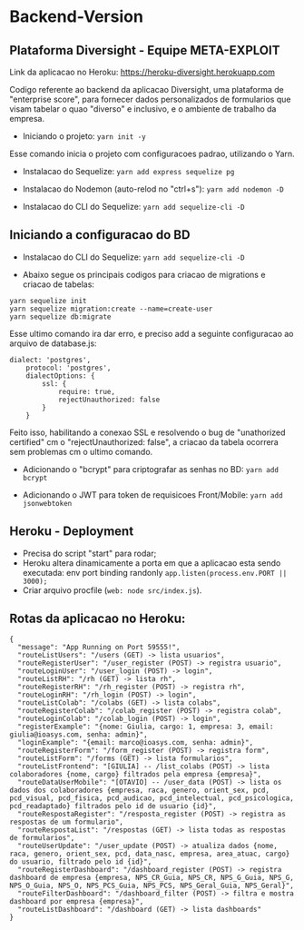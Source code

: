 # Backend-Version

## Plataforma Diversight - Equipe META-EXPLOIT

Link da aplicacao no Heroku: https://heroku-diversight.herokuapp.com

Codigo referente ao backend da aplicacao Diversight, uma plataforma de "enterprise score", para fornecer dados personalizados de formularios que visam tabelar o quao "diverso" e inclusivo, e o ambiente de trabalho da empresa.

- Iniciando o projeto: ```yarn init -y```

Esse comando inicia o projeto com configuracoes padrao, utilizando o Yarn.

- Instalacao do Sequelize: ```yarn add express sequelize pg```

- Instalacao do Nodemon (auto-relod no "ctrl+s"): ```yarn add nodemon -D```

- Instalacao do CLI do Sequelize: ```yarn add sequelize-cli -D```

## Iniciando a configuracao do BD

- Instalacao do CLI do Sequelize: ```yarn add sequelize-cli -D```

- Abaixo segue os principais codigos para criacao de migrations e criacao de tabelas:
``` 
yarn sequelize init
yarn sequelize migration:create --name=create-user
yarn sequelize db:migrate
```

Esse ultimo comando ira dar erro, e preciso add a seguinte configuracao ao arquivo de database.js:
```
dialect: 'postgres',
    protocol: 'postgres',
    dialectOptions: {
        ssl: {
            require: true,
            rejectUnauthorized: false
        }
    }
```

Feito isso, habilitando a conexao SSL e resolvendo o bug de "unathorized certified" cm o "rejectUnauthorized: false", a criacao da tabela ocorrera sem problemas cm o ultimo comando.

- Adicionando o "bcrypt" para criptografar as senhas no BD: ```yarn add bcrypt```

- Adicionando o JWT para token de requisicoes Front/Mobile: ```yarn add jsonwebtoken```

## Heroku - Deployment
- Precisa do script "start" para rodar;
- Heroku altera dinamicamente a porta em que a aplicacao esta sendo executada: env port binding randonly ```app.listen(process.env.PORT || 3000);```
- Criar arquivo procfile (```web: node src/index.js```).

## Rotas da aplicacao no Heroku:
```
{
  "message": "App Running on Port 59555!",
  "routeListUsers": "/users (GET) -> lista usuarios",
  "routeRegisterUser": "/user_register (POST) -> registra usuario",
  "routeLoginUser": "/user_login (POST) -> login",
  "routeListRH": "/rh (GET) -> lista rh",
  "routeRegisterRH": "/rh_register (POST) -> registra rh",
  "routeLoginRH": "/rh_login (POST) -> login",
  "routeListColab": "/colabs (GET) -> lista colabs",
  "routeRegisterColab": "/colab_register (POST) -> registra colab",
  "routeLoginColab": "/colab_login (POST) -> login",
  "registerExample": "{nome: Giulia, cargo: 1, empresa: 3, email: giulia@ioasys.com, senha: admin}",
  "loginExample": "{email: marco@ioasys.com, senha: admin}",
  "routeRegisterForm": "/form_register (POST) -> registra form",
  "routeListForm": "/forms (GET) -> lista formularios",
  "routeListFrontend": "[GIULIA] -- /list_colabs (POST) -> lista colaboradores {nome, cargo} filtrados pela empresa {empresa}",
  "routeDataUserMobile": "[OTAVIO] -- /user_data (POST) -> lista os dados dos colaboradores {empresa, raca, genero, orient_sex, pcd, pcd_visual, pcd_fisica, pcd_audicao, pcd_intelectual, pcd_psicologica, pcd_readaptado} filtrados pelo id de usuario {id}",
  "routeRespostaRegister": "/resposta_register (POST) -> registra as respostas de um formulario",
  "routeRespostaList": "/respostas (GET) -> lista todas as respostas de formularios",
  "routeUserUpdate": "/user_update (POST) -> atualiza dados {nome, raca, genero, orient_sex, pcd, data_nasc, empresa, area_atuac, cargo} do usuario, filtrado pelo id {id}",
  "routeRegisterDashboard": "/dashboard_register (POST) -> registra dashboard de empresa {empresa, NPS_CR_Guia, NPS_CR, NPS_G_Guia, NPS_G, NPS_O_Guia, NPS_O, NPS_PCS_Guia, NPS_PCS, NPS_Geral_Guia, NPS_Geral}",
  "routeFilterDashboard": "/dashboard_filter (POST) -> filtra e mostra dashboard por empresa {empresa}",
  "routeListDashboard": "/dashboard (GET) -> lista dashboards"
}
```
